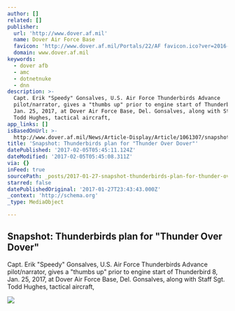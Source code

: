 ```yaml
---
author: []
related: []
publisher:
  url: 'http://www.dover.af.mil'
  name: Dover Air Force Base
  favicon: 'http://www.dover.af.mil/Portals/22/AF favicon.ico?ver=2016-06-06-161927-207'
  domain: www.dover.af.mil
keywords:
  - dover afb
  - amc
  - dotnetnuke
  - dnn
description: >-
  Capt. Erik "Speedy" Gonsalves, U.S. Air Force Thunderbirds Advance
  pilot/narrator, gives a "thumbs up" prior to engine start of Thunderbird 8,
  Jan. 25, 2017, at Dover Air Force Base, Del. Gonsalves, along with Staff Sgt.
  Todd Hughes, tactical aircraft,
app_links: []
isBasedOnUrl: >-
  http://www.dover.af.mil/News/Article-Display/Article/1061307/snapshot-thunderbirds-plan-for-thunder-over-dover
title: 'Snapshot: Thunderbirds plan for "Thunder Over Dover"'
datePublished: '2017-02-05T05:45:11.124Z'
dateModified: '2017-02-05T05:45:08.311Z'
via: {}
inFeed: true
sourcePath: _posts/2017-01-27-snapshot-thunderbirds-plan-for-thunder-over-dover.md
starred: false
datePublishedOriginal: '2017-01-27T23:43:43.000Z'
_context: 'http://schema.org'
_type: MediaObject

---
```

<article style=""><h1>Snapshot: Thunderbirds plan for "Thunder Over Dover"</h1><p>Capt. Erik "Speedy" Gonsalves, U.S. Air Force Thunderbirds Advance pilot/narrator, gives a "thumbs up" prior to engine start of Thunderbird 8, Jan. 25, 2017, at Dover Air Force Base, Del. Gonsalves, along with Staff Sgt. Todd Hughes, tactical aircraft,</p><img src="https://media.defense.gov/2017/Jan/26/2001691078/670/394/0/170125-F-BO262-1057.JPG" /></article>